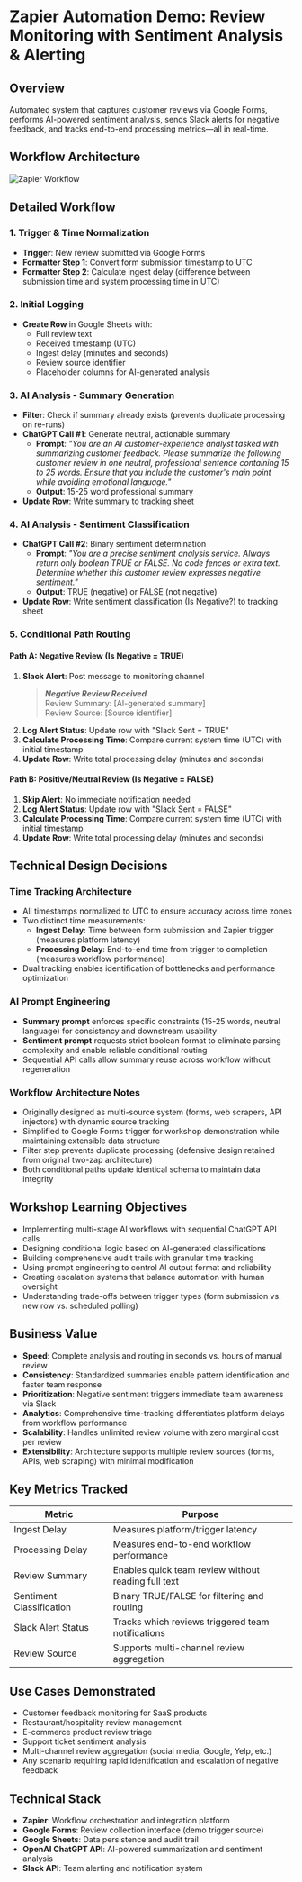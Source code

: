 # Zapier Automation Demo: Review Monitoring with Sentiment Analysis & Alerting

## Overview
Automated system that captures customer reviews via Google Forms, performs AI-powered sentiment analysis, sends Slack alerts for negative feedback, and tracks end-to-end processing metrics—all in real-time.

## Workflow Architecture
![Zapier Workflow](zapier-workflow.png)

## Detailed Workflow

### 1. Trigger & Time Normalization
- **Trigger**: New review submitted via Google Forms
- **Formatter Step 1**: Convert form submission timestamp to UTC
- **Formatter Step 2**: Calculate ingest delay (difference between submission time and system processing time in UTC)

### 2. Initial Logging
- **Create Row** in Google Sheets with:
  - Full review text
  - Received timestamp (UTC)
  - Ingest delay (minutes and seconds)
  - Review source identifier
  - Placeholder columns for AI-generated analysis

### 3. AI Analysis - Summary Generation
- **Filter**: Check if summary already exists (prevents duplicate processing on re-runs)
- **ChatGPT Call #1**: Generate neutral, actionable summary
  - **Prompt**: *"You are an AI customer-experience analyst tasked with summarizing customer feedback. Please summarize the following customer review in one neutral, professional sentence containing 15 to 25 words. Ensure that you include the customer's main point while avoiding emotional language."*
  - **Output**: 15-25 word professional summary
- **Update Row**: Write summary to tracking sheet

### 4. AI Analysis - Sentiment Classification
- **ChatGPT Call #2**: Binary sentiment determination
  - **Prompt**: *"You are a precise sentiment analysis service. Always return only boolean TRUE or FALSE. No code fences or extra text. Determine whether this customer review expresses negative sentiment."*
  - **Output**: TRUE (negative) or FALSE (not negative)
- **Update Row**: Write sentiment classification (Is Negative?) to tracking sheet

### 5. Conditional Path Routing

#### Path A: Negative Review (Is Negative = TRUE)
1. **Slack Alert**: Post message to monitoring channel
   > ***Negative Review Received***  
   > Review Summary: [AI-generated summary]  
   > Review Source: [Source identifier]
2. **Log Alert Status**: Update row with "Slack Sent = TRUE"
3. **Calculate Processing Time**: Compare current system time (UTC) with initial timestamp
4. **Update Row**: Write total processing delay (minutes and seconds)

#### Path B: Positive/Neutral Review (Is Negative = FALSE)
1. **Skip Alert**: No immediate notification needed
2. **Log Alert Status**: Update row with "Slack Sent = FALSE"
3. **Calculate Processing Time**: Compare current system time (UTC) with initial timestamp
4. **Update Row**: Write total processing delay (minutes and seconds)

## Technical Design Decisions

### Time Tracking Architecture
- All timestamps normalized to UTC to ensure accuracy across time zones
- Two distinct time measurements:
  - **Ingest Delay**: Time between form submission and Zapier trigger (measures platform latency)
  - **Processing Delay**: End-to-end time from trigger to completion (measures workflow performance)
- Dual tracking enables identification of bottlenecks and performance optimization

### AI Prompt Engineering
- **Summary prompt** enforces specific constraints (15-25 words, neutral language) for consistency and downstream usability
- **Sentiment prompt** requests strict boolean format to eliminate parsing complexity and enable reliable conditional routing
- Sequential API calls allow summary reuse across workflow without regeneration

### Workflow Architecture Notes
- Originally designed as multi-source system (forms, web scrapers, API injectors) with dynamic source tracking
- Simplified to Google Forms trigger for workshop demonstration while maintaining extensible data structure
- Filter step prevents duplicate processing (defensive design retained from original two-zap architecture)
- Both conditional paths update identical schema to maintain data integrity

## Workshop Learning Objectives
- Implementing multi-stage AI workflows with sequential ChatGPT API calls
- Designing conditional logic based on AI-generated classifications
- Building comprehensive audit trails with granular time tracking
- Using prompt engineering to control AI output format and reliability
- Creating escalation systems that balance automation with human oversight
- Understanding trade-offs between trigger types (form submission vs. new row vs. scheduled polling)

## Business Value
- **Speed**: Complete analysis and routing in seconds vs. hours of manual review
- **Consistency**: Standardized summaries enable pattern identification and faster team response
- **Prioritization**: Negative sentiment triggers immediate team awareness via Slack
- **Analytics**: Comprehensive time-tracking differentiates platform delays from workflow performance
- **Scalability**: Handles unlimited review volume with zero marginal cost per review
- **Extensibility**: Architecture supports multiple review sources (forms, APIs, web scraping) with minimal modification

## Key Metrics Tracked
| Metric | Purpose |
|--------|---------|
| Ingest Delay | Measures platform/trigger latency |
| Processing Delay | Measures end-to-end workflow performance |
| Review Summary | Enables quick team review without reading full text |
| Sentiment Classification | Binary TRUE/FALSE for filtering and routing |
| Slack Alert Status | Tracks which reviews triggered team notifications |
| Review Source | Supports multi-channel review aggregation |

## Use Cases Demonstrated
- Customer feedback monitoring for SaaS products
- Restaurant/hospitality review management  
- E-commerce product review triage
- Support ticket sentiment analysis
- Multi-channel review aggregation (social media, Google, Yelp, etc.)
- Any scenario requiring rapid identification and escalation of negative feedback

## Technical Stack
- **Zapier**: Workflow orchestration and integration platform
- **Google Forms**: Review collection interface (demo trigger source)
- **Google Sheets**: Data persistence and audit trail
- **OpenAI ChatGPT API**: AI-powered summarization and sentiment analysis
- **Slack API**: Team alerting and notification system
